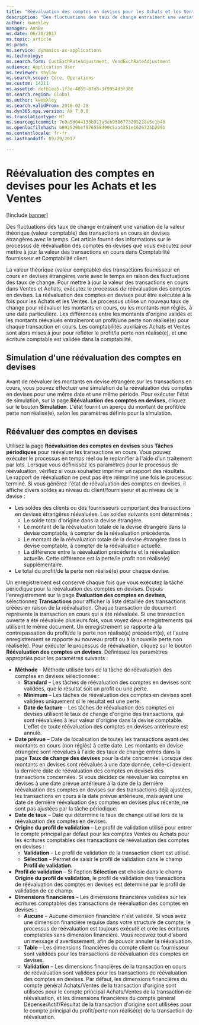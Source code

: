 ```yaml
---
title: "Réévaluation des comptes en devises pour les Achats et les Ventes"
description: "Des fluctuations des taux de change entraînent une variation de la valeur théorique (valeur comptable) des transactions en cours en devises étrangères avec le temps. Cet article fournit des informations sur le processus de réévaluation des comptes en devises que vous exécutez pour mettre à jour la valeur des transactions en cours dans Comptabilité fournisseur et Comptabilité client."
author: kweekley
manager: AnnBe
ms.date: 06/20/2017
ms.topic: article
ms.prod: 
ms.service: dynamics-ax-applications
ms.technology: 
ms.search.form: CustExchRateAdjustment, VendExchRateAdjustment
audience: Application User
ms.reviewer: shylaw
ms.search.scope: Core, Operations
ms.custom: 14211
ms.assetid: defb1ea5-1f3e-4859-87d8-3f9954d3f388
ms.search.region: Global
ms.author: kweekley
ms.search.validFrom: 2016-02-28
ms.dyn365.ops.version: AX 7.0.0
ms.translationtype: HT
ms.sourcegitcommit: 7e0a5d044133b917a3eb9386773205218e5c1b40
ms.openlocfilehash: b092529bef976558490c5aa4351e1626725b209b
ms.contentlocale: fr-fr
ms.lasthandoff: 09/29/2017

---
```


# <a name="foreign-currency-revaluation-for-accounts-payable-and-accounts-receivable"></a>Réévaluation des comptes en devises pour les Achats et les Ventes

[!include [banner](../includes/banner.md)]

Des fluctuations des taux de change entraînent une variation de la valeur théorique (valeur comptable) des transactions en cours en devises étrangères avec le temps. Cet article fournit des informations sur le processus de réévaluation des comptes en devises que vous exécutez pour mettre à jour la valeur des transactions en cours dans Comptabilité fournisseur et Comptabilité client. 

La valeur théorique (valeur comptable) des transactions fournisseur en cours en devises étrangères varie avec le temps en raison des fluctuations des taux de change. Pour mettre à jour la valeur des transactions en cours dans Ventes et Achats, exécutez le processus de réévaluation des comptes en devises. La réévaluation des comptes en devises peut être exécutée à la fois pour les Achats et les Ventes. Le processus utilise un nouveau taux de change pour réévaluer les montants en cours, ou les montants non réglés, à une date particulière. Les différences entre les montants d'origine validés et les montants réévalués entraîneront un profit/une perte non réalisé(e) pour chaque transaction en cours. Les comptabilités auxiliaires Achats et Ventes sont alors mises à jour pour refléter le profit/la perte non réalisé(e), et une écriture comptable est validée dans la comptabilité.

## <a name="simulate-a-foreign-currency-revaluation"></a>Simulation d'une réévaluation des comptes en devises
Avant de réévaluer les montants en devise étrangère sur les transactions en cours, vous pouvez effectuer une simulation de la réévaluation des comptes en devises pour une même date et une même période. Pour exécuter l'état de simulation, sur la page **Réévaluation des comptes en devises**, cliquez sur le bouton **Simulation**. L'état fournit un aperçu du montant de profit/de perte non réalisé(e), selon les paramètres définis pour la simulation.

## <a name="process-a-foreign-currency-revaluation"></a>Réévaluer des comptes en devises
Utilisez la page **Réévaluation des comptes en devises** sous **Tâches périodiques** pour réévaluer les transactions en cours. Vous pouvez exécuter le processus en temps réel ou le replanifier à l'aide d'un traitement par lots. Lorsque vous définissez les paramètres pour le processus de réévaluation, vérifiez si vous souhaitez imprimer un rapport des résultats. Le rapport de réévaluation ne peut pas être réimprimé une fois le processus terminé. Si vous générez l'état de réévaluation des comptes en devises, il affiche divers soldes au niveau du client/fournisseur et au niveau de la devise :

-   Les soldes des clients ou des fournisseurs comportant des transactions en devises étrangères réévaluées. Les soldes suivants sont déterminés :
    -   Le solde total d'origine dans la devise étrangère.
    -   Le montant de la réévaluation totale de la devise étrangère dans la devise comptable, à compter de la réévaluation précédente.
    -   Le montant de la réévaluation totale de la devise étrangère dans la devise comptable, à compter de la réévaluation actuelle.
    -   La différence entre la réévaluation précédente et la réévaluation actuelle. Cette différence est la perte/le profit non réalisé(e) supplémentaire.
-   Le total du profit/de la perte non réalisé(e) pour chaque devise.

Un enregistrement est conservé chaque fois que vous exécutez la tâche périodique pour la réévaluation des comptes en devises. Depuis l'enregistrement sur la page **Évaluation des comptes en devises**, sélectionnez **Transactions** pour afficher la liste détaillée des transactions créées en raison de la réévaluation. Chaque transaction de document représente la transaction en cours qui a été réévaluée. Si une transaction ouverte a été réévaluée plusieurs fois, vous voyez deux enregistrements qui utilisent le même document. Un enregistrement se rapporte à la contrepassation du profit/de la perte non réalisé(e) précédent(e), et l'autre enregistrement se rapporte au nouveau profit ou à la nouvelle perte non réalisé(e). Pour exécuter le processus de réévaluation, cliquez sur le bouton **Réévaluation des comptes en devises**. Définissez les paramètres appropriés pour les paramètres suivants :

-   **Méthode** - Méthode utilisée lors de la tâche de réévaluation des comptes en devises sélectionnée :
    -   **Standard** – Les tâches de réévaluation des comptes en devises sont validées, que le résultat soit un profit ou une perte.
    -   **Minimum** – Les tâches de réévaluation des comptes en devises sont validées uniquement si le résultat est une perte.
    -   **Date de facture** – Les tâches de réévaluation des comptes en devises utilisent le taux de change d'origine des transactions, qui sont réévaluées à leur valeur d'origine dans la devise comptable. L'effet de toute réévaluation des comptes en devises antérieure est annulé.
-   **Date prévue** – Date de localisation de toutes les transactions ayant des montants en cours (non réglés) à cette date. Les montants en devise étrangère sont réévalués à l'aide des taux de change entrés dans la page **Taux de change des devises** pour la date concernée. Lorsque des montants en devises sont réévalués à une date donnée, celle-ci devient la dernière date de réévaluation des comptes en devises des transactions concernées. Si vous décidez de réévaluer les comptes en devises à une date prévue antérieure à la date de la dernière réévaluation des comptes en devises sur des transactions déjà ajustées, les transactions en cours à la date prévue antérieure, mais ayant une date de dernière réévaluation des comptes en devises plus récente, ne sont pas ajustées par la tâche périodique.
-   **Date de taux** – Date qui détermine le taux de change utilisé lors de la réévaluation des comptes en devises.
-   **Origine du profil de validation** – Le profil de validation utilisé pour entrer le compte principal par défaut pour les comptes Ventes ou Achats pour les écritures comptables des transactions de réévaluation des comptes en devises :
    -   **Validation** – Le profil de validation de la transaction client est utilisé.
    -   **Sélection** – Permet de saisir le profil de validation dans le champ **Profil de validation**.
-   **Profil de validation** – Si l'option **Sélection** est choisie dans le champ **Origine du profil de validation**, le profil de validation des transactions de réévaluation des comptes en devises est déterminé par le profil de validation de ce champ.
-   **Dimensions financières** – Les dimensions financières validées sur les écritures comptables des transactions de réévaluation des comptes en devises :
    -   **Aucune** – Aucune dimension financière n'est validée. Si vous avez une dimension financière requise dans votre structure de compte, le processus de réévaluation est toujours exécuté et crée les écritures comptables sans dimension financière. Vous recevrez tout d'abord un message d'avertissement, afin de pouvoir annuler la réévaluation.
    -   **Table** – Les dimensions financières du compte client ou fournisseur sont validées pour les transactions de réévaluation des comptes en devises.
    -   **Validation** – Les dimensions financières de la transaction en cours de réévaluation sont validées pour les transactions de réévaluation des comptes en devises. Par défaut, les dimensions financières du compte général Achats/Ventes de la transaction d'origine sont utilisées pour le compte principal Achats/Ventes de la transaction de réévaluation, et les dimensions financières du compte général Dépense/Actif/Résultat de la transaction d'origine sont utilisées pour le compte principal du profit/perte non réalisé(e) de la transaction de réévaluation.






